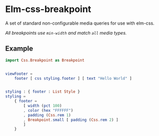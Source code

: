 # Elm-css-breakpoint

A set of standard non-configurable media queries for use with elm-css.

_All breakpoints use `min-width` and match `all` media types._

## Example

```elm
import Css.Breakpoint as Breakpoint


viewFooter =
    footer [ css styling.footer ] [ text "Hello World" ]


styling : { footer : List Style }
styling =
    { footer =
        [ width (pct 100)
        , color (hex "FFFFFF")
        , padding (Css.rem 1)
        , Breakpoint.small [ padding (Css.rem 2) ]
        ]
    }
```
